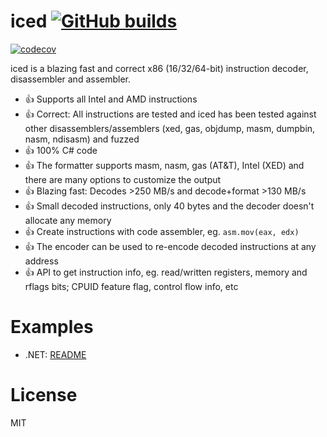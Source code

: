 # iced [![GitHub builds](https://github.com/joharasmus/iced/workflows/GitHub%20CI/badge.svg)](https://github.com/joharasmus/iced/actions) 
[![codecov](https://codecov.io/gh/joharasmus/icedSharp/branch/master/graph/badge.svg)](https://codecov.io/gh/joharasmus/icedSharp)

iced is a blazing fast and correct x86 (16/32/64-bit) instruction decoder, disassembler and assembler.

- 👍 Supports all Intel and AMD instructions
- 👍 Correct: All instructions are tested and iced has been tested against other disassemblers/assemblers (xed, gas, objdump, masm, dumpbin, nasm, ndisasm) and fuzzed
- 👍 100% C# code
- 👍 The formatter supports masm, nasm, gas (AT&T), Intel (XED) and there are many options to customize the output
- 👍 Blazing fast: Decodes >250 MB/s and decode+format >130 MB/s
- 👍 Small decoded instructions, only 40 bytes and the decoder doesn't allocate any memory
- 👍 Create instructions with code assembler, eg. `asm.mov(eax, edx)`
- 👍 The encoder can be used to re-encode decoded instructions at any address
- 👍 API to get instruction info, eg. read/written registers, memory and rflags bits; CPUID feature flag, control flow info, etc

# Examples

- .NET: [README](https://github.com/joharasmus/iced/blob/master/src/csharp/README.md)

# License

MIT
